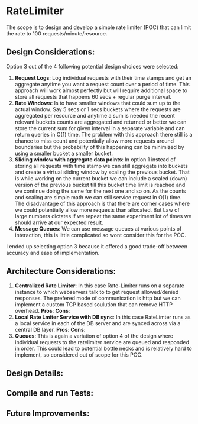 # RateLimiter
The scope is to design and develop a simple rate limiter (POC) that can limit the rate to 100 requests/minute/resource.

## Design Considerations:
  Option 3 out of the 4 following potential design choices were selected:
  1. **Request Logs**: Log individual requests with their time stamps and get an aggregate anytime you want a request count over a period of time. This approach will work almost perfectly but will require additional space to store all requests that happens 60 secs + regular purge interval.
  2. **Rate Windows**: Is to have smaller windows that could sum up to the actual window. Say 5 secs or 1 secs buckets where the requests are aggregated per resource and anytime a sum is needed the recent relevant buckets counts are aggregated and returned or better we can store the current sum for given interval in a separate variable and can return queries in O(1) time. The problem with this approach there still is a chance to miss count and potentially allow more requests around boundaries but the probability of this happening can be minimized by using a smaller bucket a smaller bucket.
  3. **Sliding window with aggregate data points**: In option 1 instead of storing all requests with time stamp we can still aggregate into buckets and create a virtual sliding window by scaling the previous bucket. That is while working on the current bucket we can include a scaled (down) version of the previous bucket till this bucket time limit is reached and we continue doing the same for the next one and so on. As the counts and scaling are simple math we can still service request in O(1) time. The disadvantage of this approach is that there are corner cases where we could potentially allow more requests than allocated. But Law of large numbers dictates if we repeat the same experiment lot of times we should arrive at our expected result.
  4. **Message Queues**: We can use message queues at various points of interaction, this is little complicated so wont consider this for the POC.
  
  I ended up selecting option 3 because it offered a good trade-off between accuracy and ease of implementation.
  
## Architecture Considerations:
  1. **Centralized Rate Limiter**:
    In this case Rate-Limiter runs on a separate instance to which webservers talk to to get request allowed/denied responses. The prefered mode of communication is http but we can implement a custom TCP based soulution that can remove HTTP overhead.
    **Pros**:
    **Cons**:
  2. **Local Rate Lmiter Service with DB sync**:
    In this case RateLimter runs as a local service in each of the DB server and are synced across via a central DB layer.
    **Pros**:
    **Cons**:
  3. **Queues**:
    This is again a variation of option 4 of the design where individual requests to the ratelimiter service are queued and responded in order. This could lead to potential bottle necks and is relatively hard to implement, so considered out of scope for this POC.
  
## Design Details:

## Compile and run Tests:

## Future Improvements:
    
